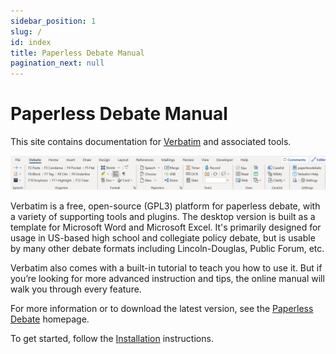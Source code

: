 ```yaml
---
sidebar_position: 1
slug: /
id: index
title: Paperless Debate Manual
pagination_next: null
---
```


# Paperless Debate Manual

This site contains documentation for [Verbatim](https://paperlessdebate.com) and associated tools.

![Verbatim Ribbon](./verbatim/assets/ribbon.png)

Verbatim is a free, open-source (GPL3) platform for paperless debate, with a variety of supporting tools and plugins. The desktop version is built as a template for Microsoft Word and Microsoft Excel. It's primarily designed for usage in US-based high school and collegiate policy debate, but is usable by many other debate formats including Lincoln-Douglas, Public Forum, etc.

Verbatim also comes with a built-in tutorial to teach you how to use it. But if you’re looking for more advanced instruction and tips, the online manual will walk you through every feature.

For more information or to download the latest version, see the [Paperless Debate](https://paperlessdebate.com) homepage.

To get started, follow the [Installation](verbatim/getting-started/installation) instructions.
